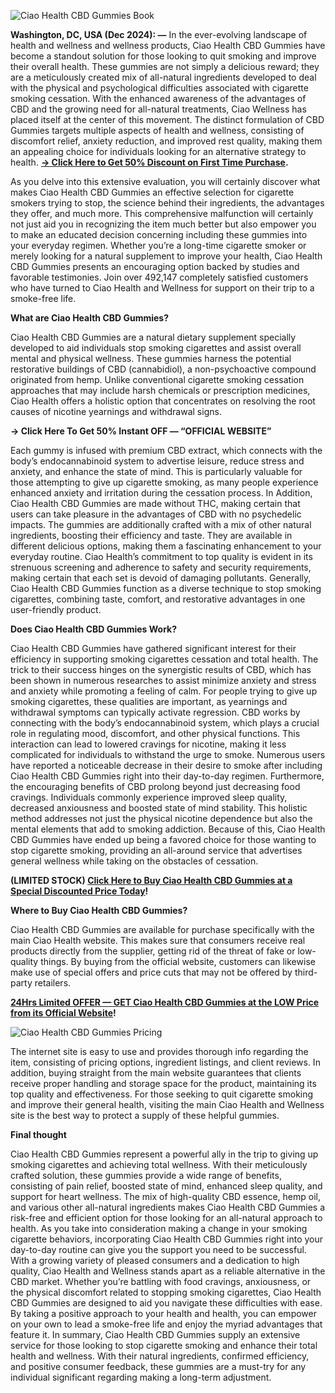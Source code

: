 ![Ciao Health CBD Gummies Book](https://github.com/user-attachments/assets/0e72b390-6507-46d6-b02c-ddfeba42782b)


**Washington, DC, USA (Dec 2024): —** In the ever-evolving landscape of health and wellness and wellness products, Ciao Health CBD Gummies have become a standout solution for those looking to quit smoking and improve their overall health. These gummies are not simply a delicious reward; they are a meticulously created mix of all-natural ingredients developed to deal with the physical and psychological difficulties associated with cigarette smoking cessation. With the enhanced awareness of the advantages of CBD and the growing need for all-natural treatments, Ciao Wellness has placed itself at the center of this movement. The distinct formulation of CBD Gummies targets multiple aspects of health and wellness, consisting of discomfort relief, anxiety reduction, and improved rest quality, making them an appealing choice for individuals looking for an alternative strategy to health. **[→ Click Here to Get 50% Discount on First Time Purchase](https://supplementcarts.com/ciao-health-cbd-gummies-official/).**


As you delve into this extensive evaluation, you will certainly discover what makes Ciao Health CBD Gummies an effective selection for cigarette smokers trying to stop, the science behind their ingredients, the advantages they offer, and much more. This comprehensive malfunction will certainly not just aid you in recognizing the item much better but also empower you to make an educated decision concerning including these gummies into your everyday regimen. Whether you’re a long-time cigarette smoker or merely looking for a natural supplement to improve your health, Ciao Health CBD Gummies presents an encouraging option backed by studies and favorable testimonies. Join over 492,147 completely satisfied customers who have turned to Ciao Health and Wellness for support on their trip to a smoke-free life.


**What are Ciao Health CBD Gummies?**

Ciao Health CBD Gummies are a natural dietary supplement specially developed to aid individuals stop smoking cigarettes and assist overall mental and physical wellness. These gummies harness the potential restorative buildings of CBD (cannabidiol), a non-psychoactive compound originated from hemp. Unlike conventional cigarette smoking cessation approaches that may include harsh chemicals or prescription medicines, Ciao Health offers a holistic option that concentrates on resolving the root causes of nicotine yearnings and withdrawal signs.


**→ Click Here To Get 50% Instant OFF — “OFFICIAL WEBSITE”**


Each gummy is infused with premium CBD extract, which connects with the body’s endocannabinoid system to advertise leisure, reduce stress and anxiety, and enhance the state of mind. This is particularly valuable for those attempting to give up cigarette smoking, as many people experience enhanced anxiety and irritation during the cessation process. In Addition, Ciao Health CBD Gummies are made without THC, making certain that users can take pleasure in the advantages of CBD with no psychedelic impacts.
The gummies are additionally crafted with a mix of other natural ingredients, boosting their efficiency and taste. They are available in different delicious options, making them a fascinating enhancement to your everyday routine. Ciao Health’s commitment to top quality is evident in its strenuous screening and adherence to safety and security requirements, making certain that each set is devoid of damaging pollutants. Generally, Ciao Health CBD Gummies function as a diverse technique to stop smoking cigarettes, combining taste, comfort, and restorative advantages in one user-friendly product.


**Does Ciao Health CBD Gummies Work?**

Ciao Health CBD Gummies have gathered significant interest for their efficiency in supporting smoking cigarettes cessation and total health. The trick to their success hinges on the synergistic results of CBD, which has been shown in numerous researches to assist minimize anxiety and stress and anxiety while promoting a feeling of calm. For people trying to give up smoking cigarettes, these qualities are important, as yearnings and withdrawal symptoms can typically activate regression.
CBD works by connecting with the body’s endocannabinoid system, which plays a crucial role in regulating mood, discomfort, and other physical functions. This interaction can lead to lowered cravings for nicotine, making it less complicated for individuals to withstand the urge to smoke. Numerous users have reported a noticeable decrease in their desire to smoke after including Ciao Health CBD Gummies right into their day-to-day regimen.
Furthermore, the encouraging benefits of CBD prolong beyond just decreasing food cravings. Individuals commonly experience improved sleep quality, decreased anxiousness and boosted state of mind stability. This holistic method addresses not just the physical nicotine dependence but also the mental elements that add to smoking addiction. Because of this, Ciao Health CBD Gummies have ended up being a favored choice for those wanting to stop cigarette smoking, providing an all-around service that advertises general wellness while taking on the obstacles of cessation.


**(LIMITED STOCK) [Click Here to Buy Ciao Health CBD Gummies at a Special Discounted Price Today](https://supplementcarts.com/ciao-health-cbd-gummies-official/)!**


**Where to Buy Ciao Health CBD Gummies?**

Ciao Health CBD Gummies are available for purchase specifically with the main Ciao Health website. This makes sure that consumers receive real products directly from the supplier, getting rid of the threat of fake or low-quality things. By buying from the official website, customers can likewise make use of special offers and price cuts that may not be offered by third-party retailers.


**[24Hrs Limited OFFER — GET Ciao Health CBD Gummies at the LOW Price from its Official Website](https://supplementcarts.com/ciao-health-cbd-gummies-official/)!**


![Ciao Health CBD Gummies Pricing](https://github.com/user-attachments/assets/637ee0ac-7510-418a-af85-56e9c0a7a45d)


The internet site is easy to use and provides thorough info regarding the item, consisting of pricing options, ingredient listings, and client reviews. In addition, buying straight from the main website guarantees that clients receive proper handling and storage space for the product, maintaining its top quality and effectiveness.
For those seeking to quit cigarette smoking and improve their general health, visiting the main Ciao Health and Wellness site is the best way to protect a supply of these helpful gummies.


**Final thought**

Ciao Health CBD Gummies represent a powerful ally in the trip to giving up smoking cigarettes and achieving total wellness. With their meticulously crafted solution, these gummies provide a wide range of benefits, consisting of pain relief, boosted state of mind, enhanced sleep quality, and support for heart wellness. The mix of high-quality CBD essence, hemp oil, and various other all-natural ingredients makes Ciao Health CBD Gummies a risk-free and efficient option for those looking for an all-natural approach to health.
As you take into consideration making a change in your smoking cigarette behaviors, incorporating Ciao Health CBD Gummies right into your day-to-day routine can give you the support you need to be successful. With a growing variety of pleased consumers and a dedication to high quality, Ciao Health and Wellness stands apart as a reliable alternative in the CBD market.
Whether you’re battling with food cravings, anxiousness, or the physical discomfort related to stopping smoking cigarettes, Ciao Health CBD Gummies are designed to aid you navigate these difficulties with ease. By taking a positive approach to your health and health, you can empower on your own to lead a smoke-free life and enjoy the myriad advantages that feature it.
In summary, Ciao Health CBD Gummies supply an extensive service for those looking to stop cigarette smoking and enhance their total health and wellness. With their natural ingredients, confirmed efficiency, and positive consumer feedback, these gummies are a must-try for any individual significant regarding making a long-term adjustment.
